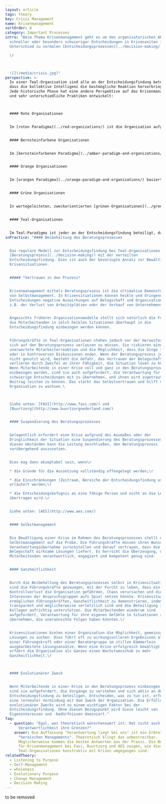 ```yaml
---
layout: article
tags: theory
key: Crisis Management
name: Krisenmanagement
sortOrder: 8
category: Important Processes
intro: "Beim Thema Krisenmanagement geht es um den organisatorischen Ablauf
  schneller oder besonders schwieriger Entscheidungen in Krisenzeiten im
  Unterschied zu normalen [Entscheidungsprozessen](../decision-making/).\r

  \r



  ![](/media/crisis.jpg)"
perspective: >-
  In einer Teal-Organisation sind alle an der Entscheidungsfindung beteiligt, so
  dass die kollektive Intelligenz die bestmögliche Reaktion hervorbringen kann.
  Jede historische Phase hat eine andere Perspektive auf das Krisenmanagement
  und sehr unterschiedliche Praktiken entwickelt:



  #### Rote Organisationen


  Im [roten Paradigma](../red-organizations/) ist die Organisation aufgrund ihres kurzfristigen Planungshorizonts und ihres reaktiven Charakters mit Krisen vertraut. Entscheidungen können aus einer Laune heraus getroffen und mit Befehlsgewalt bei den Mitarbeitenden durchgesetzt werden.


  #### Bernsteinfarbene Organisationen


  Im [bernsteinfarbenen Paradigma](../amber-paradigm-and-organizations/) ist die Organisation stabiler und berechenbarer. Prozesse und Verfahrensweisen bestimmen die Art der Aufgabenerledigung. Es wird davon ausgegangen, dass Mitarbeitende Anleitung brauchen. Bei unberechenbaren Krisen treffen der CEO und die oberste Führungsebene Entscheidungen, aus denen Anordnungen für die Mitarbeitenden entlang der Hierarchie werden. Von ihnen wird erwartet, diese zu befolgen und nicht in Frage zu stellen.


  #### Orange Organisationen


  Im [orangen Paradigma](../orange-paradigm-and-organizations/) basiert die Entscheidungsfindung auf Effektivität – gemessen an den Auswirkungen auf Kennzahlen wie Gewinn und Marktanteil – sowie eher auf Fachwissen als auf Hierarchie. In einer Krise kann ein Stab ausgewählter Consultants zu einer vertraulichen Besprechung zusammenkommen und den CEO und Vorstand beraten. Das Top-Management steht unter dem Druck, die Kontrolle wiederzuerlangen. Infolgedessen kann die Entscheidungsfindung bei leitenden Angestellten zentralisiert werden. Die einmal getroffenen Entscheidungen werden kommuniziert mit der Erwartung einer schnellen Umsetzung.


  #### Grüne Organisationen


  In wertegeleiteten, zweckorientierten [grünen Organisationen](../green-paradigm-and-organizations/) tragen Dezentralisierung und Befähigung dazu bei, dass alltägliche Entscheidungen von der Belegschaft an der Basis ohne Zustimmung des Managements getroffen werden können. Selbst bei weitreichenden Entscheidungen wird vor einer Handlung der Konsens seitens der Geschäftsleitung gesucht und geschätzt. In Krisen wird diese Vorgehensweise zur Herausforderung. Bei sehr umstrittenen und zeitkritischen Entscheidungen kann es sein, dass der CEO eingreift, das Konsensmodell außer Kraft setzt und selbst eine Entscheidung trifft.


  #### Teal-Organisationen


  Im Teal-Paradigma ist jeder an der Entscheidungsfindung beteiligt, damit die kollektive Intelligenz für eine optimale Reaktion genutzt werden kann. Wenn der Beratungsprozess außer Kraft gesetzt werden muss, sind Umfang und Dauer dieser Unterbrechung begrenzt.
inPractice: "#### Beibehaltung des Beratungsprozesses


  Das reguläre Modell zur Entscheidungsfindung bei Teal-Organisationen ist der
  [Beratungsprozess](../decision-making/) mit der verteilten
  Entscheidungsfindung. Dies ist auch der bevorzugte Ansatz zur Bewältigung von
  Krisensituationen.


  ##### *Vertrauen in den Prozess*


  Krisenmanagement mittels Beratungsprozess ist die ultimative Demonstration
  von Selbstmanagement. In Krisensituationen können heikle und dringende
  Entscheidungen negative Auswirkungen auf Belegschaft und Organisation haben,
  z.B. der Verlust von Arbeitsplätzen oder der Verkauf von Unternehmensteilen.


  Angesichts früherer Organisationsmodelle stellt sich natürlich die Frage, ob
  die Mitarbeitenden in solch heiklen Situationen überhaupt in die
  Entscheidungsfindung einbezogen werden können.


  Führungskräfte in Teal-Organisationen stehen jedoch vor der Herausforderung,
  sich auf den Beratungsprozess verlassen zu müssen. Sie riskieren eine
  unerwartete Mitarbeiterreaktion und die Möglichkeit, dass die Dinge im Chaos
  oder in kontroversen Diskussionen enden. Wenn der Beratungsprozess jedoch
  nicht genutzt wird, besteht die Gefahr, das Vertrauen der Belegschaft zu
  verlieren durch Zweifel an ihrer Fähigkeit, die Situation lösen zu können.
  Wenn Mitarbeitende in einer Krise voll und ganz in den Beratungsprozess
  einbezogen werden, sind sie auch aufgefordert, die Verantwortung für
  schwierige Entscheidungen mit zu übernehmen, und ihnen wird zugetraut, einen
  Beitrag leisten zu können. Das stärkt das Selbstvertrauen und hilft der
  Organisation zu wachsen.\ 



  Siehe unten: [FAVI](http://www.favi.com/) und
  [Buurtzorg](http://www.buurtzorgnederland.com/)


  #### Suspendierung des Beratungsprozesses


  Gelegentlich erfordert eine Krise aufgrund des Ausmaßes oder der
  Dringlichkeit der Situation eine Suspendierung des Beratungsprozesses. Unter
  diesen Umständen kann die Leitung beschließen, den Beratungsprozess
  vorübergehend auszusetzen.


  Dies mag dann akzeptabel sein, wenn\r

  * die Gründe für die Aussetzung vollständig offengelegt werden;\r

  * die Einschränkungen (Zeitraum, Bereiche der Entscheidungsfindung usw.)
  erläutert werden;\r

  * die Entscheidungsbefugnis an eine fähige Person und nicht an die Leitung
  übertragen wird.\r


  Siehe unten: [AES](http://www.aes.com/)


  #### Selbstmanagement


  Die Bewältigung einer Krise im Rahmen des Beratungsprozesses stellt das
  Selbstmanagement auf die Probe. Die Führungskräfte müssen ihren Wunsch nach
  Verantwortungsübernahme zurückstellen und darauf vertrauen, dass die
  Belegschaft wirksame Lösungen liefert. Es herrscht die Überzeugung, dass die
  Mitarbeitenden verantwortlich, engagiert und kompetent genug sind.


  #### Ganzheitlichkeit


  Durch die Beibehaltung des Beratungsprozesses selbst in Krisensituationen
  sind die Führungskräfte gezwungen, mit der Furcht zu leben, dass ein
  Kontrollverlust die Organisation gefährden, Chaos verursachen und die
  Interessen der Anspruchsgruppen aufs Spiel setzen könnte. Krisensituationen
  ermöglichen Führungskräften, Ganzheitlichkeit zu demonstrieren, indem sie
  transparent und möglicherweise verletzlich sind und die Beteiligung ihrer
  Kollegen aufrichtig unterstützen. Die Mitarbeitenden wiederum sind
  aufgefordert, Verantwortung für ihre eigenen Gefühle in Situationen zu
  übernehmen, die unerwünschte Folgen haben könnten.\r


  Krisensituationen bieten einer Organisation die Möglichkeit, gemeinsam nach
  Lösungen zu suchen. Dies führt oft zu wirkungsvolleren Ergebnissen als von
  einer Führungskraft oder einer Beratergruppe im stillen Kämmerlein
  ausgearbeitete Lösungsansätze. Wenn eine Krise erfolgreich bewältigt wird,
  erfährt die Organisation als Ganzes einen Wachstumsschub zu mehr
  Ganzheitlichkeit.\r



  #### Evolutionärer Zweck


  Wenn Mitarbeitende in einer Krise in den Beratungsprozess einbezogen werden,
  sind sie aufgefordert, die Vorgänge zu verstehen und sich aktiv an der
  Entscheidungsfindung zu beteiligen. Entscheiden, was zu tun ist, erfordert
  eine (erneute) Verbindung mit dem Zweck der Organisation. Die Erfüllung des
  evolutionären Zwecks wird zu einem wichtigen Faktor bei der
  Entscheidungsfindung. Ohne diesen Bezugspunkt wird diese leicht von
  Eigeninteressen und -bedürfnissen dominiert."
faq:
  - question: "Egal, was theoretisch wünschenswert ist: Hat nicht auch
      Verantwortlichkeit ihre Grenzen?"
    answer: Die Auffassung "Verantwortung liegt bei uns" ist ein Erbteil des
      "heroischen Managements". Theoretisch klingt das unbestreitbar.
      Möglicherweise kommen die besten Antworten aus der Praxis. Die Beispiele
      für Krisenmanagement bei Favi, Buurtzorg und AES zeigen, wie diese
      Teal-Organisationen konstruktiv mit Krisen umgegangen sind.
relatedTheory:
  - Listening to Purpose
  - Self-Management
  - wholeness
  - Evolutionary Purpose
  - Change Management
  - Decision Making
---
```

to be removed